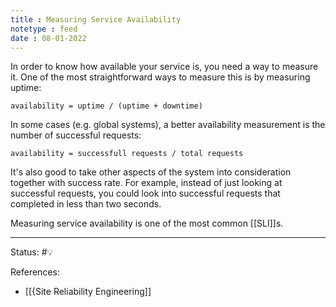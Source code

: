 ```yaml
---
title : Measuring Service Availability
notetype : feed
date : 08-01-2022
---
```


In order to know how available your service is, you need a way to measure it. One of the most straightforward ways to measure this is by measuring uptime:

```
availability = uptime / (uptime + downtime)
```

In some cases (e.g. global systems), a better availability measurement is the number of successful requests:

```
availability = successfull requests / total requests
```

It's also good to take other aspects of the system into consideration together with success rate. For example, instead of just looking at successful requests, you could look into successful requests that completed in less than two seconds. 

Measuring service availability is one of the most common [[SLI]]s.


-----

Status: #💡 

References:
- [[{Site Reliability Engineering]]
